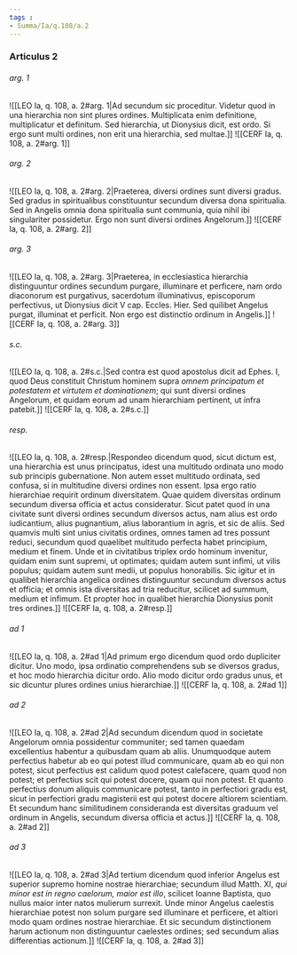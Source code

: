 ```yaml
---
tags : 
- Summa/Ia/q.108/a.2
---
```


### Articulus 2

###### arg. 1
![[LEO Ia, q. 108, a. 2#arg. 1|Ad secundum sic proceditur. Videtur quod in una hierarchia non sint plures ordines. Multiplicata enim definitione, multiplicatur et definitum. Sed hierarchia, ut Dionysius dicit, est ordo. Si ergo sunt multi ordines, non erit una hierarchia, sed multae.]]
![[CERF Ia, q. 108, a. 2#arg. 1]]

###### arg. 2
![[LEO Ia, q. 108, a. 2#arg. 2|Praeterea, diversi ordines sunt diversi gradus. Sed gradus in spiritualibus constituuntur secundum diversa dona spiritualia. Sed in Angelis omnia dona spiritualia sunt communia, quia nihil ibi singulariter possidetur. Ergo non sunt diversi ordines Angelorum.]]
![[CERF Ia, q. 108, a. 2#arg. 2]]

###### arg. 3
![[LEO Ia, q. 108, a. 2#arg. 3|Praeterea, in ecclesiastica hierarchia distinguuntur ordines secundum purgare, illuminare et perficere, nam ordo diaconorum est purgativus, sacerdotum illuminativus, episcoporum perfectivus, ut Dionysius dicit V cap. Eccles. Hier. Sed quilibet Angelus purgat, illuminat et perficit. Non ergo est distinctio ordinum in Angelis.]]
![[CERF Ia, q. 108, a. 2#arg. 3]]

###### s.c.
![[LEO Ia, q. 108, a. 2#s.c.|Sed contra est quod apostolus dicit ad Ephes. I, quod Deus constituit Christum hominem supra *omnem principatum et potestatem et virtutem et dominationem*; qui sunt diversi ordines Angelorum, et quidam eorum ad unam hierarchiam pertinent, ut infra patebit.]]
![[CERF Ia, q. 108, a. 2#s.c.]]

###### resp.
![[LEO Ia, q. 108, a. 2#resp.|Respondeo dicendum quod, sicut dictum est, una hierarchia est unus principatus, idest una multitudo ordinata uno modo sub principis gubernatione. Non autem esset multitudo ordinata, sed confusa, si in multitudine diversi ordines non essent. Ipsa ergo ratio hierarchiae requirit ordinum diversitatem. Quae quidem diversitas ordinum secundum diversa officia et actus consideratur. Sicut patet quod in una civitate sunt diversi ordines secundum diversos actus, nam alius est ordo iudicantium, alius pugnantium, alius laborantium in agris, et sic de aliis. Sed quamvis multi sint unius civitatis ordines, omnes tamen ad tres possunt reduci, secundum quod quaelibet multitudo perfecta habet principium, medium et finem. Unde et in civitatibus triplex ordo hominum invenitur, quidam enim sunt supremi, ut optimates; quidam autem sunt infimi, ut vilis populus; quidam autem sunt medii, ut populus honorabilis. Sic igitur et in qualibet hierarchia angelica ordines distinguuntur secundum diversos actus et officia; et omnis ista diversitas ad tria reducitur, scilicet ad summum, medium et infimum. Et propter hoc in qualibet hierarchia Dionysius ponit tres ordines.]]
![[CERF Ia, q. 108, a. 2#resp.]]

###### ad 1
![[LEO Ia, q. 108, a. 2#ad 1|Ad primum ergo dicendum quod ordo dupliciter dicitur. Uno modo, ipsa ordinatio comprehendens sub se diversos gradus, et hoc modo hierarchia dicitur ordo. Alio modo dicitur ordo gradus unus, et sic dicuntur plures ordines unius hierarchiae.]]
![[CERF Ia, q. 108, a. 2#ad 1]]

###### ad 2
![[LEO Ia, q. 108, a. 2#ad 2|Ad secundum dicendum quod in societate Angelorum omnia possidentur communiter; sed tamen quaedam excellentius habentur a quibusdam quam ab aliis. Unumquodque autem perfectius habetur ab eo qui potest illud communicare, quam ab eo qui non potest, sicut perfectius est calidum quod potest calefacere, quam quod non potest; et perfectius scit qui potest docere, quam qui non potest. Et quanto perfectius donum aliquis communicare potest, tanto in perfectiori gradu est, sicut in perfectiori gradu magisterii est qui potest docere altiorem scientiam. Et secundum hanc similitudinem consideranda est diversitas graduum vel ordinum in Angelis, secundum diversa officia et actus.]]
![[CERF Ia, q. 108, a. 2#ad 2]]

###### ad 3
![[LEO Ia, q. 108, a. 2#ad 3|Ad tertium dicendum quod inferior Angelus est superior supremo homine nostrae hierarchiae; secundum illud Matth. XI, *qui minor est in regno caelorum, maior est illo*, scilicet Ioanne Baptista, quo nullus maior inter natos mulierum surrexit. Unde minor Angelus caelestis hierarchiae potest non solum purgare sed illuminare et perficere, et altiori modo quam ordines nostrae hierarchiae. Et sic secundum distinctionem harum actionum non distinguuntur caelestes ordines; sed secundum alias differentias actionum.]]
![[CERF Ia, q. 108, a. 2#ad 3]]

